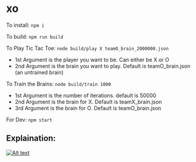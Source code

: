 # xo

To install: `npm i`

To build: `npm run build`

To Play Tic Tac Toe: `node build/play X teamO_brain_2000000.json`

* 1st Argument is the player you want to be. Can either be X or O
* 2nd Argument is the brain you want to play. Default is teamO_brain.json (an untrained brain)

To Train the Brains: `node build/train 1000`

* 1st Argument is the number of iterations. default is 50000
* 2nd Argument is the brain for X. Default is teamX_brain.json
* 3rd Argument is the brain for O. Default is teamO_brain.json

For Dev: `npm start`

## Explaination:

[![Alt text](https://img.youtube.com/vi/R9c-_neaxeU/0.jpg)](https://www.youtube.com/watch?v=R9c-_neaxeU)
